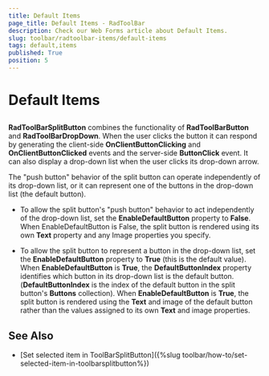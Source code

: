 ```yaml
---
title: Default Items
page_title: Default Items - RadToolBar
description: Check our Web Forms article about Default Items.
slug: toolbar/radtoolbar-items/default-items
tags: default,items
published: True
position: 5
---
```


# Default Items

## 

**RadToolBarSplitButton** combines the functionality of **RadToolBarButton** and **RadToolBarDropDown**. When the user clicks the button it can respond by generating the client-side **OnClientButtonClicking** and **OnClientButtonClicked** events and the server-side **ButtonClick** event. It can also display a drop-down list when the user clicks its drop-down arrow.

The "push button" behavior of the split button can operate independently of its drop-down list, or it can represent one of the buttons in the drop-down list (the default button).

* To allow the split button's "push button" behavior to act independently of the drop-down list, set the **EnableDefaultButton** property to **False**. When EnableDefaultButton is False, the split button is rendered using its own **Text** property and any Image properties you specify.

* To allow the split button to represent a button in the drop-down list, set the **EnableDefaultButton** property to **True** (this is the default value). When **EnableDefaultButton** is **True**, the **DefaultButtonIndex** property identifies which button in its drop-down list is the default button. (**DefaultButtonIndex** is the index of the default button in the split button's **Buttons** collection). When **EnableDefaultButton** is **True**, the split button is rendered using the **Text** and image of the default button rather than the values assigned to its own **Text** and image properties.


## See Also 

* [Set selected item in ToolBarSplitButton]({%slug toolbar/how-to/set-selected-item-in-toolbarsplitbutton%})


